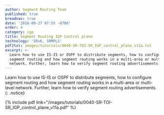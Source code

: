 ```yaml
---
author: Segment Routing Team
published: true
breadnav: true
date: '2016-09-27 07:55 -0700'
order: 4
category: igp
title: Segment Routing IGP Control plane
technology: 'SRv6, SRMPLS'
pdf2txt: images/tutorials/0040-SR-TOI-SR_IGP_control_plane_v11a.txt
excerpt: >-
  Learn how to use IS-IS or OSPF to distribute segments, how to configure
  segment routing and how segment routing works in a multi-area or multi-level
  network. Further, learn how to verify segment routing advertisements.
---
```


Learn how to use IS-IS or OSPF to distribute segments, how to configure segment routing and how segment routing works in a multi-area or multi-level network. Further, learn how to verify segment routing advertisements.
{: .notice}

{% include pdf link="/images/tutorials/0040-SR-TOI-SR_IGP_control_plane_v11a.pdf" %}

